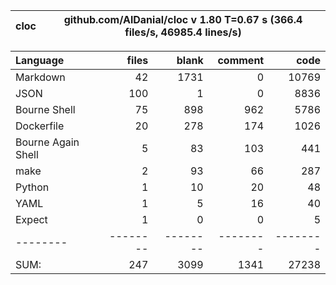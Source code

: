 
cloc|github.com/AlDanial/cloc v 1.80  T=0.67 s (366.4 files/s, 46985.4 lines/s)
--- | ---

Language|files|blank|comment|code
:-------|-------:|-------:|-------:|-------:
Markdown|42|1731|0|10769
JSON|100|1|0|8836
Bourne Shell|75|898|962|5786
Dockerfile|20|278|174|1026
Bourne Again Shell|5|83|103|441
make|2|93|66|287
Python|1|10|20|48
YAML|1|5|16|40
Expect|1|0|0|5
--------|--------|--------|--------|--------
SUM:|247|3099|1341|27238

